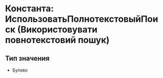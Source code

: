 ﻿# Константа: ИспользоватьПолнотекстовыйПоиск (Використовувати повнотекстовий пошук)

## Тип значения

- Булево

